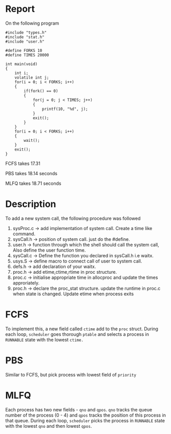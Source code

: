# Report
On the following program
```
#include "types.h"
#include "stat.h"
#include "user.h"

#define FORKS 10
#define TIMES 20000

int main(void)
{
	int i;
	volatile int j;
	for(i = 0; i < FORKS; i++)
	{
		if(fork() == 0)
		{
			for(j = 0; j < TIMES; j++)
			{
				printf(10, "%d", j);
			}
			exit();
		}
	}
	for(i = 0; i < FORKS; i++)
	{
		wait();
	}
	exit();
}
```
FCFS takes 17.31

PBS takes 18.14 seconds

MLFQ takes 18.71 seconds
# Description
To add a new system call, the following procedure was followed

1. sysProc.c -> add implementation of system call. Create a time like command.
2. sysCall.h -> position of system call. just do the #define.
3. user.h -> function through which the shell should call the system call, Also define the user function time.
4. sysCall.c -> Define the function you declared in sysCall.h i.e waitx.
5. usys.S -> define macro to connect call of user to system call.
6. defs.h -> add declaration of your waitx.
7. proc.h -> add etime,ctime,rtime in proc structure.
8. proc.c -> initialise appropriate time in allocproc and update the times approriately.
9. proc.h -> declare the proc_stat structure. update the runtime in proc.c when state is changed.
Update etime when process exits

# FCFS
To implement this, a new field called `ctime` add to the `proc` struct. During
each loop, `scheduler` goes thorough `ptable` and selects a process in
`RUNNABLE` state with the lowest `ctime.`

# PBS
Similar to FCFS, but pick process with lowest field of `priority`

# MLFQ
Each process has two new fields - `qno` and `qpos`. `qno` tracks the queue
number of the process (0 - 4) and `qpos` tracks the position of this process in
that queue. During each loop, `scheduler` picks the process in `RUNNABLE` state
with the lowest `qno` and then lowest `qpos`.
